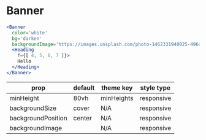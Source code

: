 # Banner

```.jsx
<Banner
  color='white'
  bg='darken'
  backgroundImage='https://images.unsplash.com/photo-1462331940025-496dfbfc7564?w=2048&q=20'>
  <Heading
    f={[ 4, 5, 6, 7 ]}>
    Hello
  </Heading>
</Banner>
```

prop | default | theme key | style type
---|---|---|---
minHeight | 80vh | minHeights | responsive
backgroundSize | cover | N/A | responsive
backgroundPosition | center | N/A | responsive
backgroundImage |  | N/A | responsive